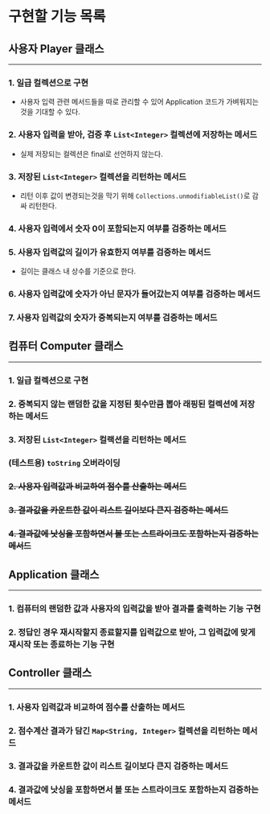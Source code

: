 # 구현할 기능 목록

## 사용자 Player 클래스

---

### 1. 일급 컬렉션으로 구현
* 사용자 입력 관련 메서드들을 따로 관리할 수 있어 Application 코드가 가벼워지는 것을 기대할 수 있다.

### 2. 사용자 입력을 받아, 검증 후 `List<Integer>` 컬렉션에 저장하는 메서드
* 실제 저장되는 컬렉션은 final로 선언하지 않는다. 


### 3. 저장된 `List<Integer>` 컬렉션을 리턴하는 메서드
* 리턴 이후 값이 변경되는것을 막기 위해 `Collections.unmodifiableList()`로 감싸 리턴한다.

### 4. 사용자 입력에서 숫자 0이 포함되는지 여부를 검증하는 메서드

### 5. 사용자 입력값의 길이가 유효한지 여부를 검증하는 메서드
* 길이는 클래스 내 상수를 기준으로 한다. 

### 6. 사용자 입력값에 숫자가 아닌 문자가 들어갔는지 여부를 검증하는 메서드

### 7. 사용자 입력값의 숫자가 중복되는지 여부를 검증하는 메서드


## 컴퓨터 Computer 클래스

---

### 1. 일급 컬렉션으로 구현

### 2. 중복되지 않는 랜덤한 값을 지정된 횟수만큼 뽑아 래핑된 컬렉션에 저장하는 메서드

### 3. 저장된 `List<Integer>` 컬랙션을 리턴하는 메서드

### (테스트용) `toString` 오버라이딩

### ~~2. 사용자 입력값과 비교하여 점수를 산출하는 메서드~~

### ~~3. 결과값을 카운트한 값이 리스트 길이보다 큰지 검증하는 메서드~~

### ~~4. 결과값에 낫싱을 포함하면서 볼 또는 스트라이크도 포함하는지 검증하는 메서드~~


## Application 클래스

---

### 1. 컴퓨터의 랜덤한 값과 사용자의 입력값을 받아 결과를 출력하는 기능 구현

### 2. 정답인 경우 재시작할지 종료할지를 입력값으로 받아, 그 입력값에 맞게 재시작 또는 종료하는 기능 구현

## Controller 클래스

---

### 1. 사용자 입력값과 비교하여 점수를 산출하는 메서드

### 2. 점수계산 결과가 담긴 `Map<String, Integer>` 컬렉션을 리턴하는 메서드

### 3. 결과값을 카운트한 값이 리스트 길이보다 큰지 검증하는 메서드

### 4. 결과값에 낫싱을 포함하면서 볼 또는 스트라이크도 포함하는지 검증하는 메서드
